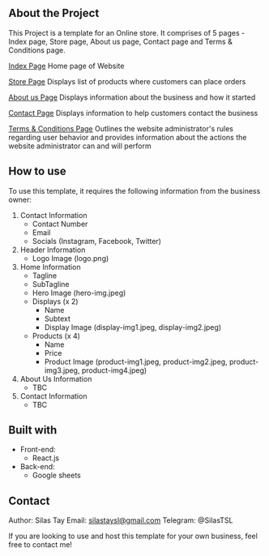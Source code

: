 ## About the Project

This Project is a template for an Online store. It comprises of 5 pages - Index page, Store page, About us page, Contact page and Terms & Conditions page.

<u>Index Page</u>
Home page of Website

<u>Store Page</u>
Displays list of products where customers can place orders

<u>About us Page</u>
Displays information about the business and how it started

<u>Contact Page</u>
Displays information to help customers contact the business

<u>Terms & Conditions Page</u>
Outlines the website administrator's rules regarding user behavior and provides information about the actions the website administrator can and will perform

## How to use

To use this template, it requires the following information from the business owner:

1. Contact Information
    - Contact Number
    - Email
    - Socials (Instagram, Facebook, Twitter)
2. Header Information
    - Logo Image (logo.png)
3. Home Information
    - Tagline
    - SubTagline
    - Hero Image (hero-img.jpeg)
    - Displays (x 2)
        - Name
        - Subtext
        - Display Image (display-img1.jpeg, display-img2.jpeg)
    - Products (x 4)
        - Name
        - Price
        - Product Image (product-img1.jpeg, product-img2.jpeg, product-img3.jpeg, product-img4.jpeg)
4. About Us Information
    - TBC
5. Contact Information
    - TBC

## Built with

- Front-end:
    - React.js
- Back-end:
    - Google sheets
    
## Contact
Author: Silas Tay
Email: silastaysl@gmail.com
Telegram: @SilasTSL

If you are looking to use and host this template for your own business, feel free to contact me!

